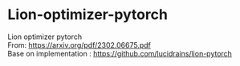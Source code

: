 # Lion-optimizer-pytorch
Lion optimizer pytorch  
From: https://arxiv.org/pdf/2302.06675.pdf  
Base on implementation : https://github.com/lucidrains/lion-pytorch
